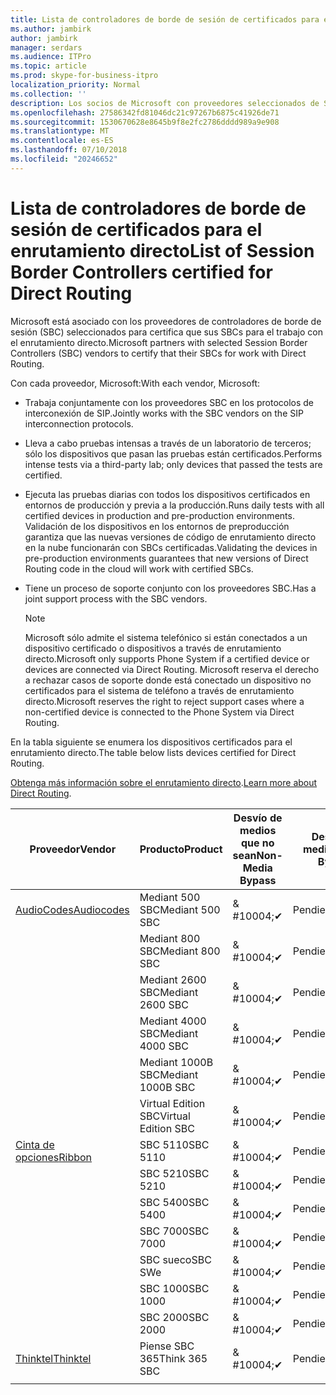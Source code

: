 ```yaml
---
title: Lista de controladores de borde de sesión de certificados para el enrutamiento directo
ms.author: jambirk
author: jambirk
manager: serdars
ms.audience: ITPro
ms.topic: article
ms.prod: skype-for-business-itpro
localization_priority: Normal
ms.collection: ''
description: Los socios de Microsoft con proveedores seleccionados de SBC certifica su SBC para trabajan con el enrutamiento directo.
ms.openlocfilehash: 27586342fd81046dc21c97267b6875c41926de71
ms.sourcegitcommit: 1530670628e8645b9f8e2fc2786dddd989a9e908
ms.translationtype: MT
ms.contentlocale: es-ES
ms.lasthandoff: 07/10/2018
ms.locfileid: "20246652"
---
```

# <a name="list-of-session-border-controllers-certified-for-direct-routing"></a><span data-ttu-id="1366a-103">Lista de controladores de borde de sesión de certificados para el enrutamiento directo</span><span class="sxs-lookup"><span data-stu-id="1366a-103">List of Session Border Controllers certified for Direct Routing</span></span>

<span data-ttu-id="1366a-104">Microsoft está asociado con los proveedores de controladores de borde de sesión (SBC) seleccionados para certifica que sus SBCs para el trabajo con el enrutamiento directo.</span><span class="sxs-lookup"><span data-stu-id="1366a-104">Microsoft partners with selected Session Border Controllers (SBC) vendors to certify that their SBCs for work with Direct Routing.</span></span> 

<span data-ttu-id="1366a-105">Con cada proveedor, Microsoft:</span><span class="sxs-lookup"><span data-stu-id="1366a-105">With each vendor, Microsoft:</span></span> 

- <span data-ttu-id="1366a-106">Trabaja conjuntamente con los proveedores SBC en los protocolos de interconexión de SIP.</span><span class="sxs-lookup"><span data-stu-id="1366a-106">Jointly works with the SBC vendors on the SIP interconnection protocols.</span></span>
- <span data-ttu-id="1366a-107">Lleva a cabo pruebas intensas a través de un laboratorio de terceros; sólo los dispositivos que pasan las pruebas están certificados.</span><span class="sxs-lookup"><span data-stu-id="1366a-107">Performs intense tests via a third-party lab; only devices that passed the tests are certified.</span></span> 
- <span data-ttu-id="1366a-108">Ejecuta las pruebas diarias con todos los dispositivos certificados en entornos de producción y previa a la producción.</span><span class="sxs-lookup"><span data-stu-id="1366a-108">Runs daily tests with all certified devices in production and pre-production environments.</span></span> <span data-ttu-id="1366a-109">Validación de los dispositivos en los entornos de preproducción garantiza que las nuevas versiones de código de enrutamiento directo en la nube funcionarán con SBCs certificadas.</span><span class="sxs-lookup"><span data-stu-id="1366a-109">Validating the devices in pre-production environments guarantees that new versions of Direct Routing code in the cloud will work with certified SBCs.</span></span> 
- <span data-ttu-id="1366a-110">Tiene un proceso de soporte conjunto con los proveedores SBC.</span><span class="sxs-lookup"><span data-stu-id="1366a-110">Has a joint support process with the SBC vendors.</span></span>
 

  > [!NOTE]
  > <span data-ttu-id="1366a-111">Microsoft sólo admite el sistema telefónico si están conectados a un dispositivo certificado o dispositivos a través de enrutamiento directo.</span><span class="sxs-lookup"><span data-stu-id="1366a-111">Microsoft only supports Phone System if a certified device or devices are connected via Direct Routing.</span></span> <span data-ttu-id="1366a-112">Microsoft reserva el derecho a rechazar casos de soporte donde está conectado un dispositivo no certificados para el sistema de teléfono a través de enrutamiento directo.</span><span class="sxs-lookup"><span data-stu-id="1366a-112">Microsoft reserves the right to reject support cases where a non-certified device is connected to the Phone System via Direct Routing.</span></span> 

<span data-ttu-id="1366a-113">En la tabla siguiente se enumera los dispositivos certificados para el enrutamiento directo.</span><span class="sxs-lookup"><span data-stu-id="1366a-113">The table below lists devices certified for Direct Routing.</span></span> 

<span data-ttu-id="1366a-114">[Obtenga más información sobre el enrutamiento directo](https://aka.ms/dr).</span><span class="sxs-lookup"><span data-stu-id="1366a-114">[Learn more about Direct Routing](https://aka.ms/dr).</span></span> 


|<span data-ttu-id="1366a-115">Proveedor</span><span class="sxs-lookup"><span data-stu-id="1366a-115">Vendor</span></span>  |<span data-ttu-id="1366a-116">Producto</span><span class="sxs-lookup"><span data-stu-id="1366a-116">Product</span></span>  |<span data-ttu-id="1366a-117">Desvío de medios que no sean</span><span class="sxs-lookup"><span data-stu-id="1366a-117">Non-Media Bypass</span></span>  |<span data-ttu-id="1366a-118">Desvío de medios</span><span class="sxs-lookup"><span data-stu-id="1366a-118">Media Bypass</span></span>  |<span data-ttu-id="1366a-119">Versión de software</span><span class="sxs-lookup"><span data-stu-id="1366a-119">Software Version</span></span>|
|---------|---------|---------|---------|---------|
|[<span data-ttu-id="1366a-120">AudioCodes</span><span class="sxs-lookup"><span data-stu-id="1366a-120">Audiocodes</span></span>](https://www.audiocodes.com/solutions-products/products/products-for-microsoft-365/sbcs-media-gateways)    |   <span data-ttu-id="1366a-121">Mediant 500 SBC</span><span class="sxs-lookup"><span data-stu-id="1366a-121">Mediant 500 SBC</span></span>       |    <span data-ttu-id="1366a-122">& #10004;</span><span class="sxs-lookup"><span data-stu-id="1366a-122">&#10004;</span></span>     |    <span data-ttu-id="1366a-123">Pendiente</span><span class="sxs-lookup"><span data-stu-id="1366a-123">Pending</span></span>      |     <span data-ttu-id="1366a-124">7.20A.200.055</span><span class="sxs-lookup"><span data-stu-id="1366a-124">7.20A.200.055</span></span>     |
|  |   <span data-ttu-id="1366a-125">Mediant 800 SBC</span><span class="sxs-lookup"><span data-stu-id="1366a-125">Mediant 800 SBC</span></span>       |    <span data-ttu-id="1366a-126">& #10004;</span><span class="sxs-lookup"><span data-stu-id="1366a-126">&#10004;</span></span>      |     <span data-ttu-id="1366a-127">Pendiente</span><span class="sxs-lookup"><span data-stu-id="1366a-127">Pending</span></span>    |      <span data-ttu-id="1366a-128">7.20A.200.055</span><span class="sxs-lookup"><span data-stu-id="1366a-128">7.20A.200.055</span></span>    |
|     |      <span data-ttu-id="1366a-129">Mediant 2600 SBC</span><span class="sxs-lookup"><span data-stu-id="1366a-129">Mediant 2600 SBC</span></span>    |     <span data-ttu-id="1366a-130">& #10004;</span><span class="sxs-lookup"><span data-stu-id="1366a-130">&#10004;</span></span>     |    <span data-ttu-id="1366a-131">Pendiente</span><span class="sxs-lookup"><span data-stu-id="1366a-131">Pending</span></span>     |    <span data-ttu-id="1366a-132">7.20A.200.055</span><span class="sxs-lookup"><span data-stu-id="1366a-132">7.20A.200.055</span></span>      |
|     |   <span data-ttu-id="1366a-133">Mediant 4000 SBC</span><span class="sxs-lookup"><span data-stu-id="1366a-133">Mediant 4000 SBC</span></span>       |     <span data-ttu-id="1366a-134">& #10004;</span><span class="sxs-lookup"><span data-stu-id="1366a-134">&#10004;</span></span>     |    <span data-ttu-id="1366a-135">Pendiente</span><span class="sxs-lookup"><span data-stu-id="1366a-135">Pending</span></span>     |    <span data-ttu-id="1366a-136">7.20A.200.055</span><span class="sxs-lookup"><span data-stu-id="1366a-136">7.20A.200.055</span></span>      |
|     |    <span data-ttu-id="1366a-137">Mediant 1000B SBC</span><span class="sxs-lookup"><span data-stu-id="1366a-137">Mediant 1000B  SBC</span></span>   |    <span data-ttu-id="1366a-138">& #10004;</span><span class="sxs-lookup"><span data-stu-id="1366a-138">&#10004;</span></span>      |  <span data-ttu-id="1366a-139">Pendiente</span><span class="sxs-lookup"><span data-stu-id="1366a-139">Pending</span></span>       |    <span data-ttu-id="1366a-140">7.20A.200.055</span><span class="sxs-lookup"><span data-stu-id="1366a-140">7.20A.200.055</span></span>   |
|     |   <span data-ttu-id="1366a-141">Virtual Edition SBC</span><span class="sxs-lookup"><span data-stu-id="1366a-141">Virtual Edition SBC</span></span>    |   <span data-ttu-id="1366a-142">& #10004;</span><span class="sxs-lookup"><span data-stu-id="1366a-142">&#10004;</span></span>   |<span data-ttu-id="1366a-143">Pendiente</span><span class="sxs-lookup"><span data-stu-id="1366a-143">Pending</span></span>         |     <span data-ttu-id="1366a-144">7.20A.200.055</span><span class="sxs-lookup"><span data-stu-id="1366a-144">7.20A.200.055</span></span>     |
|[<span data-ttu-id="1366a-145">Cinta de opciones</span><span class="sxs-lookup"><span data-stu-id="1366a-145">Ribbon</span></span>](https://ribboncommunications.com/solutions/enterprise-solutions/microsoft-skype-business)     | <span data-ttu-id="1366a-146">SBC 5110</span><span class="sxs-lookup"><span data-stu-id="1366a-146">SBC 5110</span></span>    |    <span data-ttu-id="1366a-147">& #10004;</span><span class="sxs-lookup"><span data-stu-id="1366a-147">&#10004;</span></span>      |   <span data-ttu-id="1366a-148">Pendiente</span><span class="sxs-lookup"><span data-stu-id="1366a-148">Pending</span></span>      |     <span data-ttu-id="1366a-149">V6.2</span><span class="sxs-lookup"><span data-stu-id="1366a-149">V6.2</span></span>     |
|     |<span data-ttu-id="1366a-150">SBC 5210</span><span class="sxs-lookup"><span data-stu-id="1366a-150">SBC 5210</span></span>     |     <span data-ttu-id="1366a-151">& #10004;</span><span class="sxs-lookup"><span data-stu-id="1366a-151">&#10004;</span></span>     |    <span data-ttu-id="1366a-152">Pendiente</span><span class="sxs-lookup"><span data-stu-id="1366a-152">Pending</span></span>     |    <span data-ttu-id="1366a-153">V6.2</span><span class="sxs-lookup"><span data-stu-id="1366a-153">V6.2</span></span>      |
|     | <span data-ttu-id="1366a-154">SBC 5400</span><span class="sxs-lookup"><span data-stu-id="1366a-154">SBC 5400</span></span>     |    <span data-ttu-id="1366a-155">& #10004;</span><span class="sxs-lookup"><span data-stu-id="1366a-155">&#10004;</span></span>  |    <span data-ttu-id="1366a-156">Pendiente</span><span class="sxs-lookup"><span data-stu-id="1366a-156">Pending</span></span>     |   <span data-ttu-id="1366a-157">V6.2</span><span class="sxs-lookup"><span data-stu-id="1366a-157">V6.2</span></span>    |
|     |<span data-ttu-id="1366a-158">SBC 7000</span><span class="sxs-lookup"><span data-stu-id="1366a-158">SBC 7000</span></span>     |     <span data-ttu-id="1366a-159">& #10004;</span><span class="sxs-lookup"><span data-stu-id="1366a-159">&#10004;</span></span>  |    <span data-ttu-id="1366a-160">Pendiente</span><span class="sxs-lookup"><span data-stu-id="1366a-160">Pending</span></span>     |    <span data-ttu-id="1366a-161">V6.2</span><span class="sxs-lookup"><span data-stu-id="1366a-161">V6.2</span></span>      |
|     | <span data-ttu-id="1366a-162">SBC sueco</span><span class="sxs-lookup"><span data-stu-id="1366a-162">SBC SWe</span></span>  |   <span data-ttu-id="1366a-163">& #10004;</span><span class="sxs-lookup"><span data-stu-id="1366a-163">&#10004;</span></span>    |    <span data-ttu-id="1366a-164">Pendiente</span><span class="sxs-lookup"><span data-stu-id="1366a-164">Pending</span></span>     |    <span data-ttu-id="1366a-165">V6.2</span><span class="sxs-lookup"><span data-stu-id="1366a-165">V6.2</span></span>      |
|     |<span data-ttu-id="1366a-166">SBC 1000</span><span class="sxs-lookup"><span data-stu-id="1366a-166">SBC 1000</span></span>   |     <span data-ttu-id="1366a-167">& #10004;</span><span class="sxs-lookup"><span data-stu-id="1366a-167">&#10004;</span></span>   |     <span data-ttu-id="1366a-168">Pendiente</span><span class="sxs-lookup"><span data-stu-id="1366a-168">Pending</span></span>    |    <span data-ttu-id="1366a-169">V7.0.2</span><span class="sxs-lookup"><span data-stu-id="1366a-169">V7.0.2</span></span>   |<span data-ttu-id="1366a-170">& #10004;</span><span class="sxs-lookup"><span data-stu-id="1366a-170">&#10004;</span></span> 
|     | <span data-ttu-id="1366a-171">SBC 2000</span><span class="sxs-lookup"><span data-stu-id="1366a-171">SBC 2000</span></span>    |     <span data-ttu-id="1366a-172">& #10004;</span><span class="sxs-lookup"><span data-stu-id="1366a-172">&#10004;</span></span>   |    <span data-ttu-id="1366a-173">Pendiente</span><span class="sxs-lookup"><span data-stu-id="1366a-173">Pending</span></span>     |    <span data-ttu-id="1366a-174">V7.0.2</span><span class="sxs-lookup"><span data-stu-id="1366a-174">V7.0.2</span></span>      |
|[<span data-ttu-id="1366a-175">Thinktel</span><span class="sxs-lookup"><span data-stu-id="1366a-175">Thinktel</span></span>](https://www.thinktel.ca/services/think-365/think-365-overview/)     |    <span data-ttu-id="1366a-176">Piense SBC 365</span><span class="sxs-lookup"><span data-stu-id="1366a-176">Think 365 SBC</span></span>      |  <span data-ttu-id="1366a-177">& #10004;</span><span class="sxs-lookup"><span data-stu-id="1366a-177">&#10004;</span></span>       |    <span data-ttu-id="1366a-178">Pendiente</span><span class="sxs-lookup"><span data-stu-id="1366a-178">Pending</span></span>     |   <span data-ttu-id="1366a-179">V1.4</span><span class="sxs-lookup"><span data-stu-id="1366a-179">V1.4</span></span>       |
|     |         |         |         |         |
